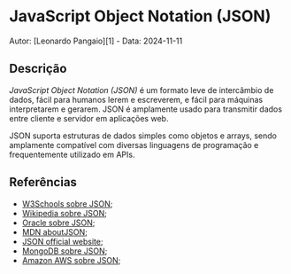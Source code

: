 # JavaScript Object Notation (JSON)

Autor: [Leonardo Pangaio][1] - Data: 2024-11-11

## Descrição

*JavaScript Object Notation (JSON)* é um formato leve de intercâmbio de dados, fácil para humanos lerem e escreverem, e fácil para máquinas interpretarem e gerarem. JSON é amplamente usado para transmitir dados entre cliente e servidor em aplicações web.

JSON suporta estruturas de dados simples como objetos e arrays, sendo amplamente compatível com diversas linguagens de programação e frequentemente utilizado em APIs.

## Referências

- [W3Schools sobre JSON](https://www.w3schools.com/whatis/whatis_json.asp);
- [Wikipedia sobre JSON](https://en.wikipedia.org/wiki/JSON);
- [Oracle sobre JSON](https://www.oracle.com/database/what-is-json/);
- [MDN aboutJSON](https://developer.mozilla.org/en-US/docs/Learn/JavaScript/Objects/JSON);
- [JSON official website](https://www.json.org/json-en.html);
- [MongoDB sobre JSON](https://www.mongodb.com/resources/languages/what-is-json);
- [Amazon AWS sobre JSON](https://aws.amazon.com/pt/documentdb/what-is-json/);
